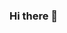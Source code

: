### Hi there 👋
<!--
### 📚EDU
- 청주 그린 컴퓨터 아카데미 백엔드과정 수료 (2023.03 - 23.08)
- SSAFY 11기 (2024.01 - ing)

### 🎨PROJECT

|PERIOD|TITLE|SUBJECT|
|---|---|---|
|23.07 - 08|레고 쇼핑몰|레고 쇼핑몰 디자인 변경(개인 프로젝트)|
|---|---|---| 

### 📝SKILL
Java / Javascript / Spring /
-->
